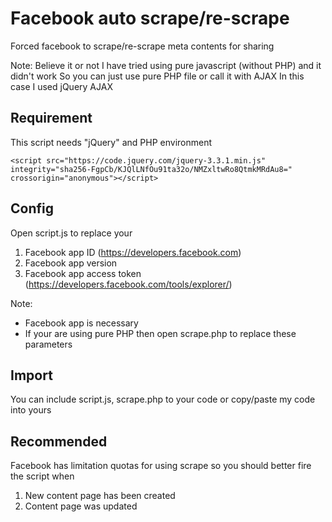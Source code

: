 # Facebook auto scrape/re-scrape
Forced facebook to scrape/re-scrape meta contents for sharing

Note:
Believe it or not I have tried using pure javascript (without PHP) and it didn't work
So you can just use pure PHP file or call it with AJAX
In this case I used jQuery AJAX

## Requirement
This script needs "jQuery" and PHP environment
```
<script src="https://code.jquery.com/jquery-3.3.1.min.js" 
integrity="sha256-FgpCb/KJQlLNfOu91ta32o/NMZxltwRo8QtmkMRdAu8=" 
crossorigin="anonymous"></script>
```

## Config
Open script.js to replace your 
1. Facebook app ID (https://developers.facebook.com)
2. Facebook app version
3. Facebook app access token (https://developers.facebook.com/tools/explorer/)

Note:
- Facebook app is necessary
- If your are using pure PHP then open scrape.php to replace these parameters

## Import
You can include script.js, scrape.php to your code or copy/paste my code into yours

## Recommended
Facebook has limitation quotas for using scrape so you should better fire the script when
1. New content page has been created
2. Content page was updated

